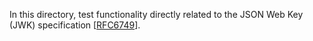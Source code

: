 In this directory, test functionality directly related to the JSON Web Key (JWK)
specification [[RFC6749](https://tools.ietf.org/html/rfc6749)].
